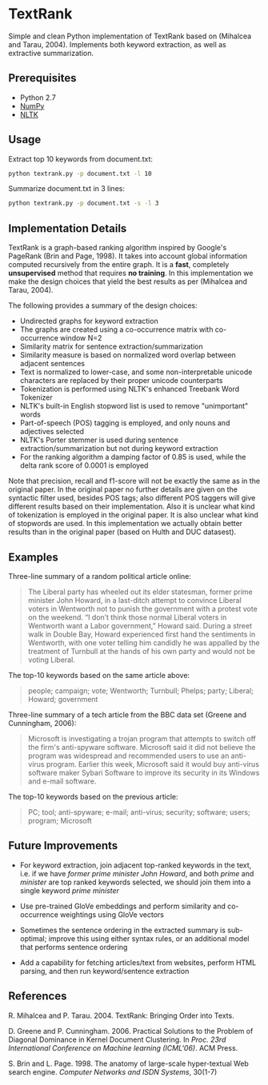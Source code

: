 # TextRank

Simple and clean Python implementation of TextRank based on (Mihalcea and Tarau,
2004). Implements both keyword extraction, as well as extractive summarization.

## Prerequisites

- Python 2.7
- [NumPy](http://www.numpy.org/)
- [NLTK](https://www.nltk.org/)

## Usage

Extract top 10 keywords from document.txt:

```bash
python textrank.py -p document.txt -l 10
```

Summarize document.txt in 3 lines:

```bash
python textrank.py -p document.txt -s -l 3
```

## Implementation Details

TextRank is a graph-based ranking algorithm inspired by Google's PageRank (Brin
and Page, 1998). It takes into account global information computed recursively
from the entire graph. It is a __fast__, completely __unsupervised__ method
that requires __no training__. In this implementation we make the design
choices that yield the best results as per (Mihalcea and Tarau, 2004).

The following provides a summary of the design choices:

- Undirected graphs for keyword extraction
- The graphs are created using a co-occurrence matrix with co-occurrence window
N=2
- Similarity matrix for sentence extraction/summarization
- Similarity measure is based on normalized word overlap between adjacent
sentences
- Text is normalized to lower-case, and some non-interpretable unicode
characters are replaced by their proper unicode counterparts
- Tokenization is performed using NLTK's enhanced Treebank Word Tokenizer
- NLTK's built-in English stopword list is used to remove "unimportant" words
- Part-of-speech (POS) tagging is employed, and only nouns and adjectives
selected
- NLTK's Porter stemmer is used during sentence extraction/summarization but
not during keyword extraction
- For the ranking algorithm a damping factor of 0.85 is used, while the delta
rank score of 0.0001 is employed

Note that precision, recall and f1-score will not be exactly the same as in the
original paper. In the original paper no further details are given on the
syntactic filter used, besides POS tags; also different POS taggers will give
different results based on their implementation. Also it is unclear what kind
of tokenization is employed in the original paper. It is also unclear what kind
of stopwords are used. In this implementation we actually obtain better results
than in the original paper (based on Hulth and DUC datasest).

## Examples

Three-line summary of a random political article online:

> The Liberal party has wheeled out its elder statesman, former prime minister
> John Howard, in a last-ditch attempt to convince Liberal voters in Wentworth
> not to punish the government with a protest vote on the weekend. “I don’t
> think those normal Liberal voters in Wentworth want a Labor government,”
> Howard said. During a street walk in Double Bay, Howard experienced first
> hand the sentiments in Wentworth, with one voter telling him candidly he
> was appalled by the treatment of Turnbull at the hands of his own party and
> would not be voting Liberal.

The top-10 keywords based on the same article above:

> people; campaign; vote; Wentworth; Turnbull; Phelps; party; Liberal; Howard;
> government

Three-line summary of a tech article from the BBC data set (Greene and
Cunningham, 2006):

> Microsoft is investigating a trojan program that attempts to switch off the
> firm's anti-spyware software. Microsoft said it did not believe the program
> was widespread and recommended users to use an anti-virus program. Earlier
> this week, Microsoft said it would buy anti-virus software maker Sybari
> Software to improve its security in its Windows and e-mail software.

The top-10 keywords based on the previous article:

> PC; tool; anti-spyware; e-mail; anti-virus; security; software; users;
> program; Microsoft

## Future Improvements

- For keyword extraction, join adjacent top-ranked keywords in the text, i.e. if
we have _former prime minister John Howard_, and both _prime_ and _minister_
are top ranked keywords selected, we should join them into a single keyword
_prime minister_

- Use pre-trained GloVe embeddings and perform similarity and co-occurrence
weightings using GloVe vectors

- Sometimes the sentence ordering in the extracted summary is sub-optimal;
improve this using either syntax rules, or an additional model that performs
sentence ordering

- Add a capability for fetching articles/text from websites, perform HTML
parsing, and then run keyword/sentence extraction

## References

R. Mihalcea and P. Tarau. 2004. TextRank: Bringing Order into Texts.

D. Greene and P. Cunningham. 2006. Practical Solutions to the Problem of
Diagonal Dominance in Kernel Document Clustering. In _Proc. 23rd 
International Conference on Machine learning (ICML'06)_. ACM Press.

S. Brin and L. Page. 1998. The anatomy of large-scale hyper-textual Web search
engine. _Computer Networks and ISDN Systems_, 30(1-7)